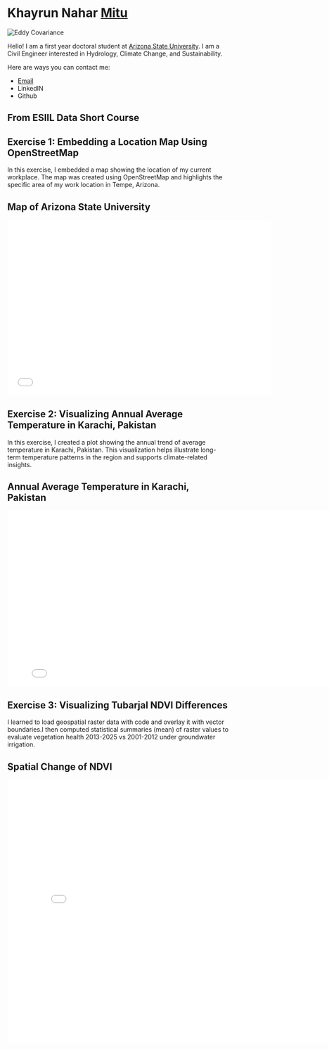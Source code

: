 # Khayrun Nahar [Mitu](https://namedrop.io/khayrunnahar)

![Eddy Covariance](https://ameriflux.lbl.gov/wp-content/uploads/2025/02/CBBG-768x432.jpeg)


Hello! I am a first year doctoral student at [Arizona State University](https://www.asu.edu/). I am a Civil Engineer interested in Hydrology, Climate Change, and Sustainability.

Here are ways you can contact me:
* [Email](mailto:sustnitu@gmail.com)
* LinkedIN
* Github

  
## From ESIIL Data Short Course

## Exercise 1: Embedding a Location Map Using OpenStreetMap

In this exercise, I embedded a map showing the location of my current workplace. The map was created using OpenStreetMap and highlights the specific area of my work location in Tempe, Arizona.

## Map of Arizona State University
<embed type="text/html" src="/img/asu.html" width="600" height="400">

## Exercise 2: Visualizing Annual Average Temperature in Karachi, Pakistan

In this exercise, I created a plot showing the annual trend of average temperature in Karachi, Pakistan. This visualization helps illustrate long-term temperature patterns in the region and supports climate-related insights.

## Annual Average Temperature in Karachi, Pakistan
<embed type="text/html" src="/img/annual_climate_plot.html" width="800" height="400">

## Exercise 3: Visualizing Tubarjal NDVI Differences
I learned to load geospatial raster data with code and overlay it with vector boundaries.I then computed statistical summaries (mean) of raster values to evaluate vegetation health 2013-2025 vs 2001-2012 under groundwater irrigation.

## Spatial Change of NDVI
<embed type="text/html" src="/img/Tuburjal_NDVI_Difference" width="800" height="600">

